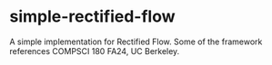 # simple-rectified-flow
A simple implementation for Rectified Flow. Some of the framework references COMPSCI 180 FA24, UC Berkeley.
